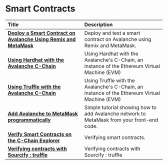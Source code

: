 # Smart Contracts

| Title | Description |
| :--- | :--- |
| [**Deploy a Smart Contract on Avalanche Using Remix and MetaMask**](deploy-a-smart-contract-on-avalanche-using-remix-and-metamask.md) | Deploy and test a smart contract on Avalanche using Remix and MetaMask. |
| [**Using Hardhat with the Avalanche C-Chain**](using-hardhat-with-the-avalanche-c-chain.md) | Using Hardhat with the Avalanche's C-Chain, an instance of the Ethereum Virtual Machine \(EVM\) |
| [**Using Truffle with the Avalanche C-Chain**](using-truffle-with-the-avalanche-c-chain.md) | Using Truffle with the Avalanche's C-Chain, an instance of the Ethereum Virtual Machine \(EVM\) |
| [**Add Avalanche to MetaMask programmatically**](add-avalanche-to-metamask-programmatically.md) | Simple tutorial showing how to add Avalanche network to MetaMask from your front-end code. |
| [**Verify Smart Contracts on the C-Chain Explorer**](verify-smart-contracts.md) | Verifying smart contracts. |
| [**Verifying contracts with Sourcify : truffle**](verify-smart-contracts-with-sourcify-truffle.md) | Verifying contracts with Sourcify : truffle |